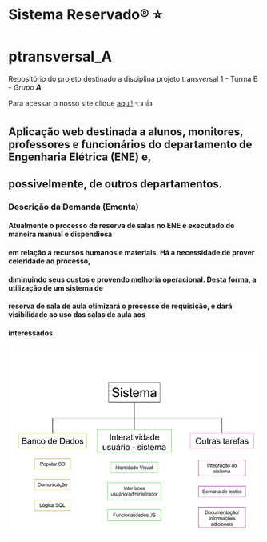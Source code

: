 # Sistema Reservado:registered:  :star:
# ptransversal_A

Repositório do projeto destinado a disciplina projeto transversal 1 - Turma B - *Grupo **A*** 

Para acessar o nosso site clique [aqui!](http://homol.redes.unb.br/ptr012017-B-grupoA/) :point_left: :thumbsup:

## Aplicação web destinada a alunos, monitores, professores e funcionários do departamento de Engenharia Elétrica (ENE) e,
## possivelmente, de outros departamentos.

### Descrição da Demanda (Ementa)

#### Atualmente o processo de reserva de salas no ENE é executado de maneira manual e dispendiosa
#### em relação a recursos humanos e materiais. Há a necessidade de prover celeridade ao processo,
#### diminuindo seus custos e provendo melhoria operacional. Desta forma, a utilização de um sistema de
#### reserva de sala de aula otimizará o processo de requisição, e dará visibilidade ao uso das salas de aula aos
#### interessados.


![Hierarquia de tarefas](/Docs/Hierarquia_de_tarefas.jpg)
